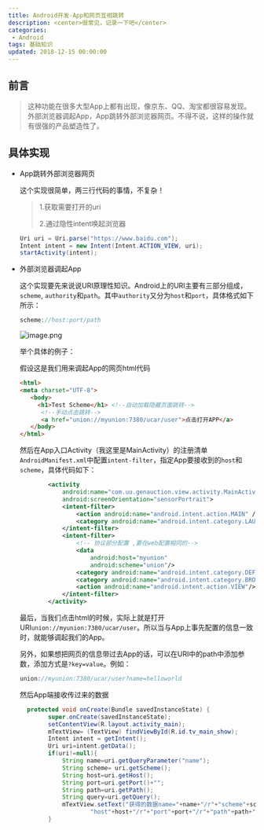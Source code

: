 ```yaml
---
title: Android开发-App和网页互相跳转
description: <center>很常见，记录一下吧</center>
categories:
 - Android
tags: 基础知识 
updated: 2018-12-15 00:00:00
---
```


## 前言

> 这种功能在很多大型App上都有出现，像京东、QQ、淘宝都很容易发现。外部浏览器调起App，App跳转外部浏览器网页。不得不说，这样的操作就有很强的产品塑造性了。

## 具体实现

- App跳转外部浏览器网页

  这个实现很简单，两三行代码的事情，不复杂！

  > 1.获取需要打开的uri  
  >
  > 2.通过隐性intent唤起浏览器

  ```java
  Uri uri = Uri.parse("https://www.baidu.com");
  Intent intent = new Intent(Intent.ACTION_VIEW, uri);
  startActivity(intent);
  ```

- 外部浏览器调起App

  这个实现要先来说说URI原理性知识。Android上的URI主要有三部分组成，`scheme`, `authority`和`path`。其中`authority`又分为`host`和`port`，具体格式如下所示：

  ```java
  scheme://host:port/path
  ```

  ![image.png](https://upload-images.jianshu.io/upload_images/8154981-75a9bdd4b0c95570.png?imageMogr2/auto-orient/strip%7CimageView2/2/w/1240)

  举个具体的例子：

  假设这是我们用来调起App的网页html代码

  ```html
  <html>
  <meta charset="UTF-8">
     <body>
       <h1>Test Scheme</h1> <!--自动加载隐藏页面跳转-->
        <!--手动点击跳转-->
        <a href="union://myunion:7380/ucar/user">点击打开APP</a>
     </body>
  </html>
  ```

  然后在App入口Activity（我这里是MainActivity）的注册清单`AndroidManifest.xml`中配置`intent-filter`，指定App要接收到的`host`和`scheme`，具体代码如下：

  ```xml
          <activity
              android:name="com.uu.genauction.view.activity.MainActivity"
              android:screenOrientation="sensorPortrait">
              <intent-filter>
                  <action android:name="android.intent.action.MAIN" />
                  <category android:name="android.intent.category.LAUNCHER" />
              </intent-filter>
              <intent-filter>
                  <!-- 协议部分配置 ,要在web配置相同的-->
                  <data
                      android:host="myunion"
                      android:scheme="union"/>
                  <category android:name="android.intent.category.DEFAULT"/>
                  <category android:name="android.intent.category.BROWSABLE"/>
                  <action android:name="android.intent.action.VIEW"/>
              </intent-filter>
          </activity>
  ```

  最后，当我们点击html的时候，实际上就是打开URI`union://myunion:7380/ucar/user`。所以当与App上事先配置的信息一致时，就能够调起我们的App。

  另外，如果想把网页的信息带过去App的话，可以在URI中的path中添加参数，添加方式是`?key=value`。例如：

  ```java
  union://myunion:7380/ucar/user?name=helloworld
  ```

  然后App端接收传过来的数据

  ```java
    protected void onCreate(Bundle savedInstanceState) {
          super.onCreate(savedInstanceState);
          setContentView(R.layout.activity_main);
          mTextView= (TextView) findViewById(R.id.tv_main_show);
          Intent intent = getIntent();
          Uri uri=intent.getData();
          if(uri!=null){
              String name=uri.getQueryParameter("name");
              String scheme= uri.getScheme();
              String host=uri.getHost();
              String port=uri.getPort()+"";
              String path=uri.getPath();
              String query=uri.getQuery();
              mTextView.setText("获得的数据name="+name+"/r"+"scheme"+scheme+"/r"+"host" +
                      "host"+host+"/r"+"port"+port+"/r"+"path"+path+"/r"+"query"+query);
          }
  ```

